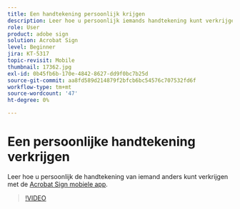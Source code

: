 ```yaml
---
title: Een handtekening persoonlijk krijgen
description: Leer hoe u persoonlijk iemands handtekening kunt verkrijgen met de mobiele Acrobat Sign-app
role: User
product: adobe sign
solution: Acrobat Sign
level: Beginner
jira: KT-5317
topic-revisit: Mobile
thumbnail: 17362.jpg
exl-id: 0b45fb6b-170e-4842-8627-dd9f0bc7b25d
source-git-commit: aa8fd589d214879f2bfcb6bc54576c707532fd6f
workflow-type: tm+mt
source-wordcount: '47'
ht-degree: 0%

---
```


# Een persoonlijke handtekening verkrijgen

Leer hoe u persoonlijk de handtekening van iemand anders kunt verkrijgen met de [Acrobat Sign mobiele app](https://experienceleague.adobe.com/docs/document-cloud-learn/sign-learning-hub/mobile/mobile-overview.html).

>[!VIDEO](https://video.tv.adobe.com/v/345169?quality=12&learn=on&hidetitle=true)
